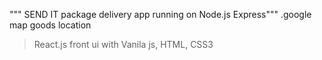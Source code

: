 """ SEND IT package delivery app running on Node.js Express"""
.google map goods location
>React.js front ui with
>Vanila js, HTML, CSS3


